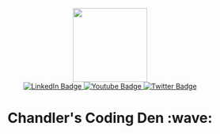 <div id="header" align="center">
  <img src="https://media.giphy.com/media/qgQUggAC3Pfv687qPC/giphy.gif" width="150" />
  <div id="badges">
    <a href="#">
      <img src="https://img.shields.io/badge/LinkedIn-blue?style=for-the-badge&logo=linkedin&logoColor=white" alt="LinkedIn Badge"/>
    </a>
    <a href="#">
      <img src="https://img.shields.io/badge/YouTube-red?style=for-the-badge&logo=youtube&logoColor=white" alt="Youtube Badge"/>
    </a>
    <a href="#">
      <img src="https://img.shields.io/badge/Twitter-blue?style=for-the-badge&logo=twitter&logoColor=white" alt="Twitter Badge"/>
    </a>
  </div>
  <img src="https://komarev.com/ghpvc/?username=ChandlerKenworthy&style=flat-square&color=blue" alt=""/>
  <h1>
    Chandler's Coding Den :wave:
  </h1>
</div>

